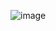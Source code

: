 ![image](https://user-images.githubusercontent.com/49478000/222764069-6dbf6f72-5d41-4976-9ecf-2f8d7285ce5f.png)
